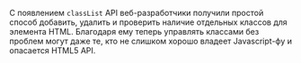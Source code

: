 С появлением `classList` API веб-разработчики получили простой способ добавить, 
удалить и проверить наличие отдельных классов для элемента HTML. Благодаря ему 
теперь управлять классами без проблем могут даже те, кто не слишком хорошо 
владеет Javascript-фу и опасается HTML5 API.